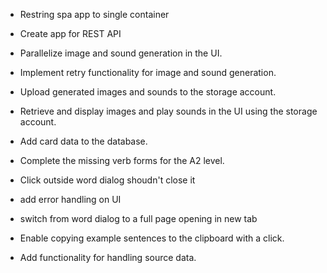 - Restring spa app to single container
- Create app for REST API

- Parallelize image and sound generation in the UI.  
- Implement retry functionality for image and sound generation.  
- Upload generated images and sounds to the storage account.  
- Retrieve and display images and play sounds in the UI using the storage account.  
- Add card data to the database.  
- Complete the missing verb forms for the A2 level.  
- Click outside word dialog shoudn't close it
- add error handling on UI
- switch from word dialog to a full page opening in new tab

- Enable copying example sentences to the clipboard with a click.  
- Add functionality for handling source data.  